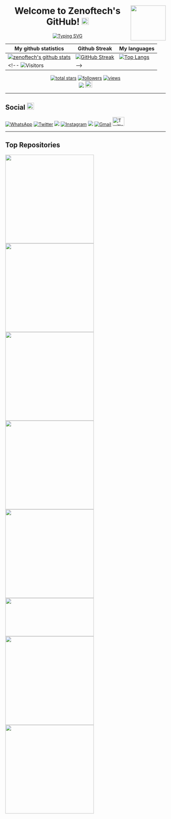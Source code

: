 <!-- code inspired by - https://github.com/marlenezw -->
<!-- Typing SVG by DenverCoder1 - https://github.com/DenverCoder1/readme-typing-svg -->
<h1 align="center">  
 <img align='right' src="https://media.giphy.com/media/M9gbBd9nbDrOTu1Mqx/giphy.gif" width="110">
Welcome to Zenoftech's GitHub!
 <img src="https://media.giphy.com/media/27UtynCENEhLgiAmik/giphy.gif" width="22" height="22">
</h1>
<p align="center">
  <a href="https://a-muktar.github.io/muktar"><img src="https://readme-typing-svg.demolab.com?font=Fira+Code&pause=100&color=A02CFD&width=450&lines=%F0%9F%91%8B+Hi!+Zenoftech+here+:);Software+Engineering+Student+@ALX;CSC+Undergraduate.;An+enthusiastic+programmer;who+loves+to+explore%2C;automate%2C+break%2C;learn%2C+and+hack+all+things!;I+like+to+build+and;learn+in+the+open%2C;sharing+new+projects%2C+insights;and+thoughts%2C+on+Twitter." alt="Typing SVG" /></a>
</p>

|My github statistics|Github Streak|My languages|
|-|-|-|
|[![zenoftech's github stats](https://github-readme-stats.vercel.app/api?username=zenoftech&show_icons=true&theme=tokyonight&hide_title=true)](https://github.com/zenoftech)|[![GitHub Streak](https://streak-stats.demolab.com/?user=zenoftech&theme=ads-juicy-fresh)](https://github.com/zenoftech)|[![Top Langs](https://github-readme-stats.vercel.app/api/top-langs/?username=zenoftech&show_icons=true&theme=dark&layout=compact&hide_title=true)](https://github.com/zenoftech)|
<!-- ![Visitors](https://profile-counter.glitch.me/%7Bzenoftech%7D/count.svg)| -->


<p align="center">
  <a href="https://github.com/zenoftech?tab=repositories&sort=stargazers">
    <img alt="total stars" title="Total stars on GitHub" src="https://custom-icon-badges.herokuapp.com/github/stars/zenoftech?color=55960c&style=for-the-badge&labelColor=488207&logo=star" /></a>
  <a href="https://github.com/zenoftech?tab=followers">
    <img alt="followers" title="Follow me on Github" src="https://custom-icon-badges.herokuapp.com/github/followers/zenoftech?color=236ad3&labelColor=1155ba&style=for-the-badge&logo=person-add&label=Follow&logoColor=white" /></a>
 <a href="https://komarev.com/ghpvc/?username=zenoftech">
    <img alt="views" title="GitHub profile views" src="https://komarev.com/ghpvc/?username=zenoftech&style=for-the-badge&color=blue"/></a>
 <br>
 <a href="https://ko-fi.com/zenoftech"> <img src="https://img.shields.io/badge/Coffee-Buy%20me%20a%20coffee-brightgreen?style=for-the-badge&logo=Ko-fi" /></a> <img src="https://media.giphy.com/media/27UtynCENEhLgiAmik/giphy.gif" width="22" height="22">
 </p>
 
 ---
 ## Social <img src="https://media.giphy.com/media/LnQjpWaON8nhr21vNW/giphy.gif" width="22" height="22">

 <p align="left">
<a href="https://api.whatsapp.com/send/?phone=%2B2348102075944&text=Hello+Muktar!+How+are+you+doing?&type=phone_number&app_absent=0"> <img src="https://img.shields.io/badge/WhatsApp-25D366?style=for-the-badge&logo=whatsapp&logoColor=white" alt="WhatsApp"></a> 
  <a href="https://linkedin.com/in/zenoftech"><img alt="Twitter" title="LinkedIn" src="https://img.shields.io/badge/linkedIn-2CA5E0?style=for-the-badge&logo=linkedIn&logoColor=white"></a>
 <a href="https://facebook.com/info.mukhtar"><img src="https://img.shields.io/badge/Facebook-%231877F2.svg?style=for-the-badge&logo=Facebook&logoColor=white"></a>
<a href="https://www.instagram.com/zenoftech/"><img src="https://img.shields.io/badge/Instagram-%23E4405F.svg?style=for-the-badge&logo=Instagram&logoColor=white"  alt="Instagram"></a>
 <a href="https://t.me/zenoftech"><img src="https://img.shields.io/badge/Telegram-2CA5E0?style=for-the-badge&logo=telegram&logoColor=white"></a> 
 <a href="mailto:zenoftech.info@gmail.com"><img src="https://img.shields.io/badge/Gmail-D14836?style=for-the-badge&logo=gmail&logoColor=white" alt="Gmail"></a>
  <a href="https://twitter.com/Zenoftech1"><img width="37px" height="28px" alt="Twitter" title="Twitter" src="https://i.imgur.com/UlUtoFm_d.webp?style=social&url=https%3A%2F%2Ftwitter.com%2FZenoftech1%2Ffollowers"></a>
</p>

 ---
## Top Repositories
<p align="left">
<a href="https://github.com/zenoftech/alx-low_level_programming">
  <img align="center" src="https://github-readme-stats.vercel.app/api/pin/?username=zenoftech&repo=alx-low_level_programming&theme=radical" width="278"/>
</a>

<a href="https://github.com/zenoftech/Python-Exercises">
  <img align="center" src="https://github-readme-stats.vercel.app/api/pin/?username=zenoftech&repo=Python-Exercises&theme=radical" width="278" />
</a>

<a href="https://github.com/zenoftech/0x01-Networking">
  <img align="center" src="https://github-readme-stats.vercel.app/api/pin/?username=zenoftech&repo=0x01-Networking&theme=radical" width="278" />
</a>

<a href="https://github.com/zenoftech/alx-system_engineering-devops">
  <img align="center" src="https://github-readme-stats.vercel.app/api/pin/?username=zenoftech&repo=alx-system_engineering-devops&theme=radical" width="278"/>
</a>
  
  <a href="https://github.com/zenoftech/pythonCal">
  <img align="center" src="https://github-readme-stats.vercel.app/api/pin/?username=zenoftech&repo=pythonCal&theme=radical" width="278" />
</a>
  
<a href="https://github.com/zenoftech/fun">
  <img align="center" src="https://github-readme-stats.vercel.app/api/pin/?username=zenoftech&repo=fun&theme=radical" width="278" height="120px" />
</a>

  <a href="https://github.com/zenoftech/CPP">
  <img align="center" src="https://github-readme-stats.vercel.app/api/pin/?username=zenoftech&repo=CPP&theme=radical" width="278" />
</a>
  
<a href="https://github.com/zenoftech/Python-countdown">
  <img align="center" src="https://github-readme-stats.vercel.app/api/pin/?username=zenoftech&repo=Python-countdown&theme=radical" width="278" />
</a>
  </p>

